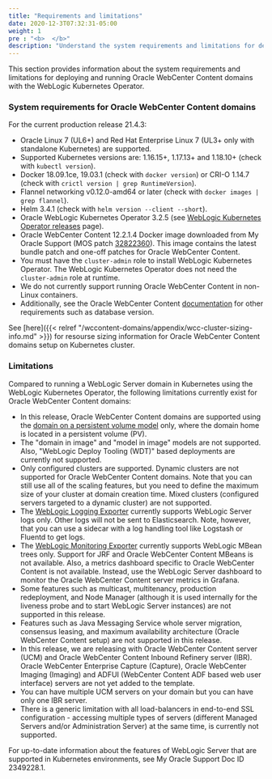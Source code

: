 ```yaml
---
title: "Requirements and limitations"
date: 2020-12-3T07:32:31-05:00
weight: 1
pre : "<b>  </b>"
description: "Understand the system requirements and limitations for deploying and running Oracle WebCenter Content with the WebLogic Kubernetes Operator, including the Oracle WebCenter Content cluster sizing recommendations."
---
```


This section provides information about the system requirements and limitations for deploying and running Oracle WebCenter Content domains with the WebLogic Kubernetes Operator.

### System requirements for Oracle WebCenter Content domains

For the current production release 21.4.3:

* Oracle Linux 7 (UL6+) and Red Hat Enterprise Linux 7 (UL3+ only with standalone Kubernetes) are supported.
* Supported Kubernetes versions are: 1.16.15+, 1.17.13+ and 1.18.10+ (check with `kubectl version`).
* Docker 18.09.1ce, 19.03.1 (check with `docker version`) or CRI-O 1.14.7 (check with `crictl version | grep RuntimeVersion`).
* Flannel networking v0.12.0-amd64 or later (check with `docker images | grep flannel`).
* Helm 3.4.1 (check with `helm version --client --short`).
* Oracle WebLogic Kubernetes Operator 3.2.5 (see [WebLogic Kubernetes Operator releases](https://github.com/oracle/weblogic-kubernetes-operator/releases) page).
* Oracle WebCenter Content 12.2.1.4 Docker image downloaded from My Oracle Support (MOS patch [32822360](https://support.oracle.com/epmos/faces/ui/patch/PatchDetail.jspx?patchId=32822360)). This image contains the latest bundle patch and one-off patches for Oracle WebCenter Content.
* You must have the `cluster-admin` role to install WebLogic Kubernetes Operator. The WebLogic Kubernetes Operator does not need the `cluster-admin` role at runtime.
* We do not currently support running Oracle WebCenter Content in non-Linux containers.
* Additionally, see the Oracle WebCenter Content [documentation](https://docs.oracle.com/en/middleware/fusion-middleware/12.2.1.4/inecm/preparing-install-and-configure-product.html#GUID-16F78BFD-4095-45EE-9C3B-DB49AD5CBAAD) for other requirements such as database version.

See [here]({{< relref "/wccontent-domains/appendix/wcc-cluster-sizing-info.md" >}}) for resourse sizing information for Oracle WebCenter Content domains setup on Kubernetes cluster.

### Limitations

Compared to running a WebLogic Server domain in Kubernetes using the WebLogic Kubernetes Operator, the
following limitations currently exist for Oracle WebCenter Content domains:

* In this release, Oracle WebCenter Content domains are supported using the
[domain on a persistent volume model](https://oracle.github.io/weblogic-kubernetes-operator/userguide/managing-domains/choosing-a-model/) only, where the domain home is located in a persistent volume (PV).
* The "domain in image" and "model in image" models are not supported. Also, "WebLogic Deploy Tooling (WDT)" based deployments are currently not supported.   
* Only configured clusters are supported.  Dynamic clusters are not supported for
  Oracle WebCenter Content domains.  Note that you can still use all of the scaling features,
  but you need to define the maximum size of your cluster at domain creation time. Mixed clusters (configured servers targeted to a dynamic cluster) are not supported.
* The [WebLogic Logging Exporter](https://github.com/oracle/weblogic-logging-exporter)
  currently supports WebLogic Server logs only.  Other logs will not be sent to
  Elasticsearch.  Note, however, that you can use a sidecar with a log handling tool
  like Logstash or Fluentd to get logs.
* The [WebLogic Monitoring Exporter](https://github.com/oracle/weblogic-monitoring-exporter)
  currently supports WebLogic MBean trees only. Support for JRF and Oracle WebCenter Content MBeans is not available. Also, a metrics dashboard specific to Oracle WebCenter Content is not available. Instead, use the WebLogic Server dashboard to monitor the Oracle WebCenter Content server metrics in Grafana.
* Some features such as multicast, multitenancy, production redeployment, and Node Manager (although it is used internally for the liveness probe and to start WebLogic Server instances) are not supported in this release.
* Features such as Java Messaging Service whole server migration, consensus leasing, and maximum availability architecture (Oracle WebCenter Content setup) are not supported in this release.
* In this release, we are releasing with Oracle WebCenter Content server (UCM) and Oracle WebCenter Content Inbound Refinery server (IBR). Oracle WebCenter Enterprise Capture (Capture), Oracle WebCenter Imaging (Imaging) and ADFUI (WebCenter Content ADF based web user interface) servers are not yet added to the template.
* You can have multiple UCM servers on your domain but you can have only one IBR server.
* There is a generic limitation with all load-balancers in end-to-end SSL configuration - accessing multiple types of servers (different Managed Servers and/or Administration Server) at the same time, is currently not supported.

For up-to-date information about the features of WebLogic Server that are supported in Kubernetes environments, see My Oracle Support Doc ID 2349228.1.
